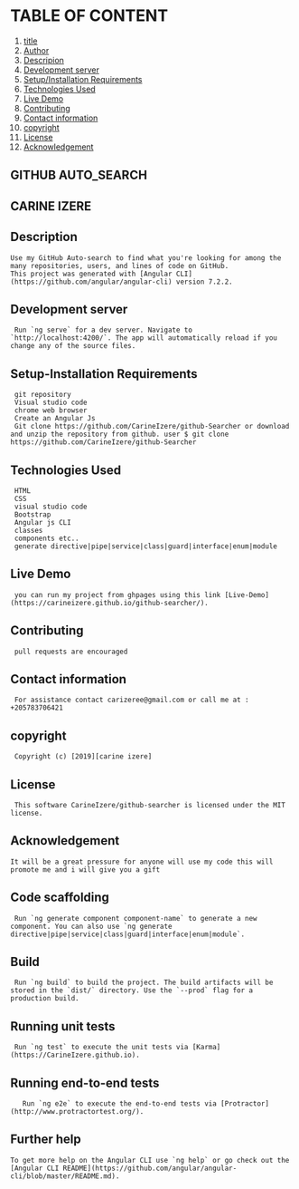 # TABLE OF CONTENT

1. [title](#GITHUB-AUTO-SEARCH)
2. [Author](#CARINE-IZERE)
3. [Descripion](#Description)
4. [Development server](#Development-server)
5. [Setup/Installation Requirements](#Setup-Installation-Requirements)
6. [Technologies Used](#Technologies-Used)
7. [Live Demo](#Live-Demo)
8. [Contributing](#Contributing)
9. [Contact information](#Contact-information)
10. [copyright](#copyright)
11. [License](#License)
12. [Acknowledgement](#Acknowledgement)

## GITHUB AUTO_SEARCH

## CARINE IZERE

## Description

    Use my GitHub Auto-search to find what you're looking for among the many repositories, users, and lines of code on GitHub.
    This project was generated with [Angular CLI](https://github.com/angular/angular-cli) version 7.2.2.

## Development server

     Run `ng serve` for a dev server. Navigate to `http://localhost:4200/`. The app will automatically reload if you change any of the source files.

## Setup-Installation Requirements

     git repository
     Visual studio code
     chrome web browser
     Create an Angular Js
     Git clone https://github.com/CarineIzere/github-Searcher or download and unzip the repository from github. user $ git clone https://github.com/CarineIzere/github-Searcher

## Technologies Used

     HTML
     CSS
     visual studio code
     Bootstrap
     Angular js CLI
     classes
     components etc..
     generate directive|pipe|service|class|guard|interface|enum|module

## Live Demo

     you can run my project from ghpages using this link [Live-Demo](https://carineizere.github.io/github-searcher/).

## Contributing

     pull requests are encouraged

## Contact information

     For assistance contact carizeree@gmail.com or call me at : +205783706421

## copyright

     Copyright (c) [2019][carine izere]

## License

     This software CarineIzere/github-searcher is licensed under the MIT license.

## Acknowledgement

    It will be a great pressure for anyone will use my code this will promote me and i will give you a gift

## Code scaffolding

     Run `ng generate component component-name` to generate a new component. You can also use `ng generate directive|pipe|service|class|guard|interface|enum|module`.

## Build

     Run `ng build` to build the project. The build artifacts will be stored in the `dist/` directory. Use the `--prod` flag for a production build.

## Running unit tests

     Run `ng test` to execute the unit tests via [Karma](https://CarineIzere.github.io).

## Running end-to-end tests

       Run `ng e2e` to execute the end-to-end tests via [Protractor](http://www.protractortest.org/).

## Further help

    To get more help on the Angular CLI use `ng help` or go check out the [Angular CLI README](https://github.com/angular/angular-cli/blob/master/README.md).
